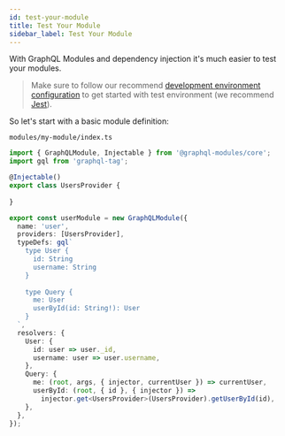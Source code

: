 ```yaml
---
id: test-your-module
title: Test Your Module
sidebar_label: Test Your Module
---
```


With GraphQL Modules and dependency injection it's much easier to test your modules.

> Make sure to follow our recommend [development environment configuration](/TODO) to get started with test environment (we recommend [Jest](https://jestjs.io/)).

So let's start with a basic module definition:

`modules/my-module/index.ts`
```typescript
import { GraphQLModule, Injectable } from '@graphql-modules/core';
import gql from 'graphql-tag';

@Injectable()
export class UsersProvider {
  
}

export const userModule = new GraphQLModule({
  name: 'user',
  providers: [UsersProvider],
  typeDefs: gql`
    type User {
      id: String
      username: String
    }
    
    type Query {
      me: User
      userById(id: String!): User
    }
  `,
  resolvers: {
    User: {
      id: user => user._id,
      username: user => user.username,
    },
    Query: {
      me: (root, args, { injector, currentUser }) => currentUser,
      userById: (root, { id }, { injector }) => 
        injector.get<UsersProvider>(UsersProvider).getUserById(id),
    },
  },
});
```
